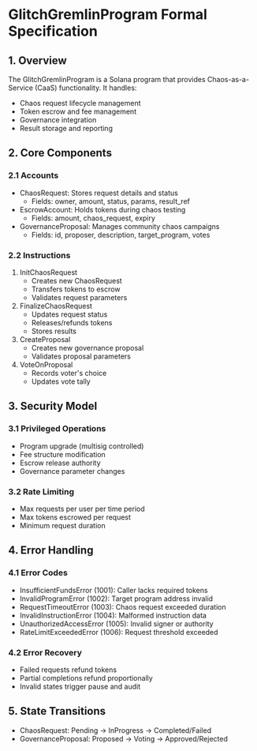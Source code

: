 # GlitchGremlinProgram Formal Specification

## 1. Overview
The GlitchGremlinProgram is a Solana program that provides Chaos-as-a-Service (CaaS) functionality. It handles:
- Chaos request lifecycle management
- Token escrow and fee management
- Governance integration
- Result storage and reporting

## 2. Core Components

### 2.1 Accounts
- ChaosRequest: Stores request details and status
  - Fields: owner, amount, status, params, result_ref
- EscrowAccount: Holds tokens during chaos testing
  - Fields: amount, chaos_request, expiry
- GovernanceProposal: Manages community chaos campaigns
  - Fields: id, proposer, description, target_program, votes

### 2.2 Instructions
1. InitChaosRequest
   - Creates new ChaosRequest
   - Transfers tokens to escrow
   - Validates request parameters
2. FinalizeChaosRequest
   - Updates request status
   - Releases/refunds tokens
   - Stores results
3. CreateProposal
   - Creates new governance proposal
   - Validates proposal parameters
4. VoteOnProposal
   - Records voter's choice
   - Updates vote tally

## 3. Security Model

### 3.1 Privileged Operations
- Program upgrade (multisig controlled)
- Fee structure modification
- Escrow release authority
- Governance parameter changes

### 3.2 Rate Limiting
- Max requests per user per time period
- Max tokens escrowed per request
- Minimum request duration

## 4. Error Handling

### 4.1 Error Codes
- InsufficientFundsError (1001): Caller lacks required tokens
- InvalidProgramError (1002): Target program address invalid
- RequestTimeoutError (1003): Chaos request exceeded duration
- InvalidInstructionError (1004): Malformed instruction data
- UnauthorizedAccessError (1005): Invalid signer or authority
- RateLimitExceededError (1006): Request threshold exceeded

### 4.2 Error Recovery
- Failed requests refund tokens
- Partial completions refund proportionally
- Invalid states trigger pause and audit

## 5. State Transitions
- ChaosRequest:
  Pending -> InProgress -> Completed/Failed
- GovernanceProposal:
  Proposed -> Voting -> Approved/Rejected
